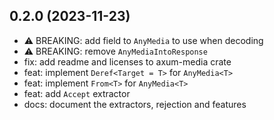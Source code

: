 
## 0.2.0 (2023-11-23)

* ⚠️ BREAKING: add field to `AnyMedia` to use when decoding
* ⚠️ BREAKING: remove `AnyMediaIntoResponse`
* fix: add readme and licenses to axum-media crate
* feat: implement `Deref<Target = T>` for `AnyMedia<T>`
* feat: implement `From<T>` for `AnyMedia<T>`
* feat: add `Accept` extractor
* docs: document the extractors, rejection and features
